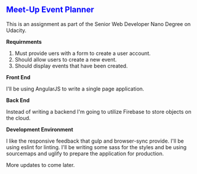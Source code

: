 <h2 style="color:blue">Meet-Up Event Planner</h2>

<p>This is an assignment as part of the Senior Web Developer Nano Degree on Udacity.<p>

<p><strong>Requirnments</strong></p>

<p>
<ol>
<li>Must provide uers with a form to create a user account.</li>
<li>Should allow users to create a new event.</li>
<li>Should display events that have been created.</li>
</ol>
</p>

<p><strong>Front End</strong></p>

<p>I'll be using AngularJS to write a single page application.</p>

<p><strong>Back End</strong></p>

<p>Instead of writing a backend I'm going to utilize Firebase to store objects on the cloud.</p>

<p><strong>Development Environment</strong></p>

<p>I like the responsive feedback that gulp and browser-sync provide.  I'll be using eslint for linting.  I'll be writing some sass for the styles and be using sourcemaps and uglify to prepare the application for production.</p>

<p>More updates to come later.</p>